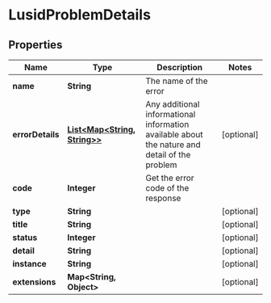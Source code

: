 

# LusidProblemDetails

## Properties

Name | Type | Description | Notes
------------ | ------------- | ------------- | -------------
**name** | **String** | The name of the error | 
**errorDetails** | [**List&lt;Map&lt;String, String&gt;&gt;**](Map.md) | Any additional informational information available about the nature and detail of the problem |  [optional]
**code** | **Integer** | Get the error code of the response | 
**type** | **String** |  |  [optional]
**title** | **String** |  |  [optional]
**status** | **Integer** |  |  [optional]
**detail** | **String** |  |  [optional]
**instance** | **String** |  |  [optional]
**extensions** | **Map&lt;String, Object&gt;** |  |  [optional]



